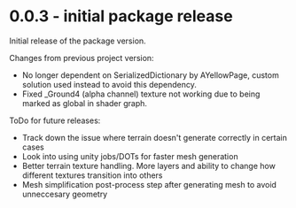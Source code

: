 # 0.0.3 - initial package release
Initial release of the package version.

Changes from previous project version:
* No longer dependent on SerializedDictionary by AYellowPage, custom solution used instead to avoid this dependency.
* Fixed _Ground4 (alpha channel) texture not working due to being marked as global in shader graph.

ToDo for future releases:
* Track down the issue where terrain doesn't generate correctly in certain cases
* Look into using unity jobs/DOTs for faster mesh generation 
* Better terrain texture handling. More layers and ability to change how different textures transition into others
* Mesh simplification post-process step after generating mesh to avoid unneccesary geometry